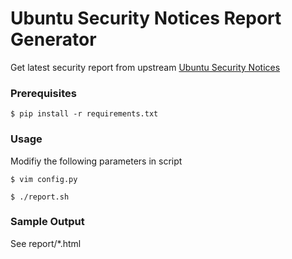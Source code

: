 # Ubuntu Security Notices Report Generator

Get latest security report from upstream [Ubuntu Security Notices](https://www.ubuntu.com/usn/)


### Prerequisites

    $ pip install -r requirements.txt


### Usage

Modifiy the following parameters in script

    $ vim config.py

    $ ./report.sh


### Sample Output

See report/*.html
